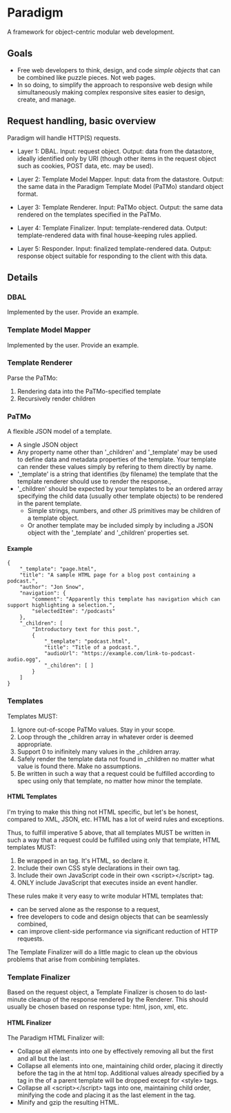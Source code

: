 # Paradigm
A framework for object-centric modular web development.

## Goals

* Free web developers to think, design, and code _simple objects_ that can be combined like puzzle pieces. Not web pages.
* In so doing, to simplify the approach to responsive web design while simultaneously making complex responsive sites easier to design, create, and manage.

## Request handling, basic overview

Paradigm will handle HTTP(S) requests.

* Layer 1: DBAL. Input: request object. Output: data from the datastore, ideally identified only by URI (though other items in the request object such as cookies, POST data, etc. may be used).

* Layer 2: Template Model Mapper. Input: data from the datastore. Output: the same data in the Paradigm Template Model (PaTMo) standard object format.

* Layer 3: Template Renderer. Input: PaTMo object. Output: the same data rendered on the templates specified in the PaTMo.

* Layer 4: Template Finalizer. Input: template-rendered data. Output: template-rendered data with final house-keeping rules applied.

* Layer 5: Responder. Input: finalized template-rendered data. Output: response object suitable for responding to the client with this data.

## Details

### DBAL

Implemented by the user. Provide an example.

### Template Model Mapper

Implemented by the user. Provide an example.

### Template Renderer

Parse the PaTMo:

1. Rendering data into the PaTMo-specified template
2. Recursively render children

### PaTMo

A flexible JSON model of a template.

* A single JSON object
* Any property name other than '\_children' and '\_template' may be used to define data and metadata properties of the template. Your template can render these values simply by refering to them directly by name.
* '\_template' is a string that identifies (by filename) the template that the template renderer should use to render the response.,
* '\_children' should be expected by your templates to be an ordered array specifying the child data (usually other template objects) to be rendered in the parent template.
  * Simple strings, numbers, and other JS primitives may be children of a template object.
  * Or another template may be included simply by including a JSON object with the '\_template' and '\_children' properties set.

#### Example

    {
        "_template": "page.html",
        "title": "A sample HTML page for a blog post containing a podcast.",
        "author": "Jon Snow",
        "navigation": {
            "comment": "Apparently this template has navigation which can support highlighting a selection.",
            "selectedItem": "/podcasts"
        },
        "_children": [
            "Introductory text for this post.",
            {
                "_template": "podcast.html",
                "title": "Title of a podcast.",
                "audioUrl": "https://example.com/link-to-podcast-audio.ogg",
                "_children": [ ]
            }
        ]
    }

### Templates

Templates MUST:

1. Ignore out-of-scope PaTMo values. Stay in your scope.
2. Loop through the \_children array in whatever order is deemed appropriate.
3. Support 0 to inifinitely many values in the \_children array.
4. Safely render the template data not found in \_children no matter what value is found there. Make no assumptions.
5. Be written in such a way that a request could be fulfilled according to spec using only that template, no matter how minor the template.

#### HTML Templates

I'm trying to make this thing not HTML specific, but let's be honest, compared to XML, JSON, etc. HTML has a lot of weird rules and exceptions.

Thus, to fulfill imperative 5 above, that all templates MUST be written in such a way that a request could be fulfilled using only that template,
HTML templates MUST:

1. Be wrapped in an <html></html> tag. It's HTML, so declare it.
2. Include their own CSS style declarations in their own <head></head> tag.
3. Include their own JavaScript code in their own \<script\>\</script\> tag.
4. ONLY include JavaScript that executes inside an event handler.

These rules make it very easy to write modular HTML templates that:

* can be served alone as the response to a request,
* free developers to code and design objects that can be seamlessly combined,
* can improve client-side performance via significant reduction of HTTP requests.

The Template Finalizer will do a little magic to clean up the obvious problems that arise from combining templates.

### Template Finalizer

Based on the request object, a Template Finalizer is chosen to do last-minute cleanup of the response
rendered by the Renderer. This should usually be chosen based on response type: html, json, xml, etc.

#### HTML Finalizer

The Paradigm HTML Finalizer will:

* Collapse all <html></html> elements into one by effectively removing all but the first <html> and all but the last </html>.
* Collapse all <head></head> elements into one, maintaining child order, placing it directly before the <body> tag in the at html top. Additional values already specified by a tag in the <head> of a parent template will be dropped except for \<style\> tags.
* Collapse all \<script\>\</script\> tags into one, maintaining child order, minifying the code and placing it as the last element in the <body> tag.
* Minify and gzip the resulting HTML.

